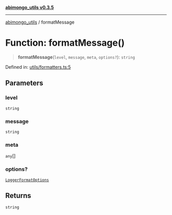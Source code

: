 [**abimongo_utils v0.3.5**](../README.md)

***

[abimongo_utils](../README.md) / formatMessage

# Function: formatMessage()

> **formatMessage**(`level`, `message`, `meta`, `options?`): `string`

Defined in: [utils/formatters.ts:5](https://github.com/NodEm9/abimongo_utils/blob/62e08380578108b0497622fb9a13efb3beac383a/src/utils/formatters.ts#L5)

## Parameters

### level

`string`

### message

`string`

### meta

`any`[]

### options?

[`LoggerFormatOptions`](../interfaces/LoggerFormatOptions.md)

## Returns

`string`
